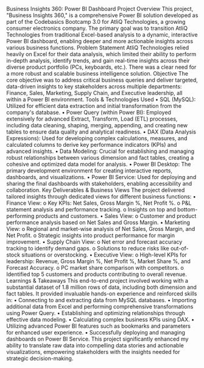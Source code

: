 Business Insights 360: Power BI Dashboard
Project Overview
This project, "Business Insights 360," is a comprehensive Power BI solution developed as part of the Codebasics Bootcamp 3.0 for AtliQ Technologies, a growing consumer electronics company. The primary goal was to transition AtliQ Technologies from traditional Excel-based analysis to a dynamic, interactive Power BI dashboard, enabling deeper and more actionable insights across various business functions.
Problem Statement
AtliQ Technologies relied heavily on Excel for their data analysis, which limited their ability to perform in-depth analysis, identify trends, and gain real-time insights across their diverse product portfolio (PCs, keyboards, etc.). There was a clear need for a more robust and scalable business intelligence solution.
Objective
The core objective was to address critical business queries and deliver targeted, data-driven insights to key stakeholders across multiple departments: Finance, Sales, Marketing, Supply Chain, and Executive leadership, all within a Power BI environment.
Tools & Technologies Used
•	SQL (MySQL): Utilized for efficient data extraction and initial transformation from the company's database.
•	Power Query (within Power BI): Employed extensively for advanced Extract, Transform, Load (ETL) processes, including data cleaning, shaping, merging, appending, and creating new tables to ensure data quality and analytical readiness.
•	DAX (Data Analysis Expressions): Used for developing complex calculations, measures, and calculated columns to derive key performance indicators (KPIs) and advanced insights.
•	Data Modeling: Crucial for establishing and managing robust relationships between various dimension and fact tables, creating a cohesive and optimized data model for analysis.
•	Power BI Desktop: The primary development environment for creating interactive reports, dashboards, and visualizations.
•	Power BI Service: Used for deploying and sharing the final dashboards with stakeholders, enabling accessibility and collaboration.
Key Deliverables & Business Views
The project delivered tailored insights through dedicated views for different business functions:
•	Finance View:
o	Key KPIs: Net Sales, Gross Margin %, Net Profit %.
o	P&L statement analysis and performance tracking.
o	Insights on top and bottom-performing products and customers.
•	Sales View:
o	Customer and product performance analysis based on Net Sales and Gross Margin.
•	Marketing View:
o	Regional and market-wise analysis of Net Sales, Gross Margin, and Net Profit.
o	Strategic insights into product performance for margin improvement.
•	Supply Chain View:
o	Net error and forecast accuracy tracking to identify demand gaps.
o	Solutions to reduce risks like out-of-stock situations or overstocking.
•	Executive View:
o	High-level KPIs for leadership: Revenue, Gross Margin %, Net Profit %, Market Share %, and Forecast Accuracy.
o	PC market share comparison with competitors.
o	Identified top 5 customers and products contributing to overall revenue.
Learnings & Takeaways
This end-to-end project involved working with a substantial dataset of 1.8 million rows of data, including both dimension and fact tables. It provided invaluable hands-on experience and reinforced skills in:
•	Connecting to and extracting data from MySQL databases.
•	Importing additional data from Excel and performing comprehensive transformations using Power Query.
•	Establishing and optimizing relationships through effective data modeling.
•	Calculating complex business KPIs using DAX.
•	Utilizing advanced Power BI features such as bookmarks and parameters for enhanced user experience.
•	Successfully deploying and managing dashboards on Power BI Service.
This project significantly enhanced my ability to translate raw data into compelling data stories and actionable visualizations, empowering stakeholders with the insights needed for strategic decision-making.

